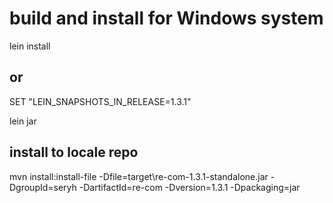 # build and install for Windows system 

lein install

## or

SET "LEIN_SNAPSHOTS_IN_RELEASE=1.3.1"

lein jar

## install to locale repo

mvn install:install-file -Dfile=target\re-com-1.3.1-standalone.jar -DgroupId=seryh -DartifactId=re-com -Dversion=1.3.1 -Dpackaging=jar


